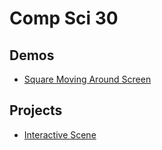# Comp Sci 30

## Demos
- [Square Moving Around Screen](square-moving1)


## Projects
- [Interactive Scene](interactive-scene)